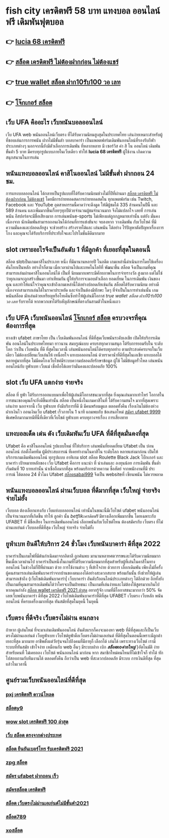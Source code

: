 # fish city เครดิตฟรี 58 บาท แทงบอล ออนไลน์ฟรี เดิมพันฟุตบอล

## 👉 [lucia 68 เครดิตฟรี](https://www.ufaeat.com/register/)
## 👉 [สล็อต เครดิตฟรี ไม่ต้องฝากก่อน ไม่ต้องแชร์](https://www.ufaeat.com/ufabet-master-login/)
## 👉 [true wallet สล็อต ฝาก10รับ100 วอ เลท](https://www.ufaeat.com/)
## 👉 [โจ๊กเกอร์ สล็อต](https://www.ufaeat.com/ufabet-master-login/)

## เว็บ UFA คืออะไร เว็บพนันบอลออนไลน์ 


เว็บ UFA  web   พนันออนไลน์เว็บตรง  ที่ได้รับความนิยมสูงสุดในประเทศไทย เล่นง่ายเหมาะสำหรับผู้ที่ชอบเล่นการการพนัน  ฝากไม่มีขั้นต่ํา บอลบาคาร่า  เป็นแพลตฟอร์มเดิมพันออนไลน์ที่รองรับกีฬาประเภทต่างๆ นอกจากนี้ยังมีตัวเลือกการเดิมพัน ที่หลากหลาย มี เซอร์วิส   ค่า สิ โน ออนไลน์ เดิมพัน ขั้นต่ํา 5 บาท  มีครบทุกรูปแบบภายในเว็บเดียว ทำให้ **lucia 68 เครดิตฟรี** ผู้ใช้งาน เกิดความสนุกสนานในการเล่น


## พนันแทงบอลออนไลน์  คาสิโนออนไลน์ ไม่มีขั้นต่ำ  ฝากถอน 24 ชม.

การแทงบอลออนไลน์  ได้กลายเป็นรูปแบบที่ได้รับความนิยมช่วงไม่กี่ปีที่ผ่านมา [สล็อต เครดิตฟรี ไม่ต้องฝากก่อน ไม่ต้องแชร์](https://www.ufaeat.com/) โดยมีการถ่ายทอดสดการถ่ายทอดสดใน ทุกแพตฟอร์ม เช่น Twitch, Facebook และ YouTube อุตสาหกรรมนี้คาดว่าจะดึงดูด ให้มีผู้ชมได้ 335 ล้านคนในปีนี้ และ 589 ล้านคน และเพิ่มมากขึ้นเรื่อยๆทุกปีด้วยจำนวนผู้ชมจำนวนมาก จึงไม่แปลกใจ เลยที่ การเล่นพนัน อีสปอร์ตจะมีชื่อเสียงมาก  การเล่นพนันe-sports ไม่เพียงแต่ถูกกฎหมายเท่านั้น แต่ยัง มั่นคง เนื่องจาก นักเดิมพันสามารถถอนเงินได้ก่อนที่การแข่งขันจะ จบลงหาก วางเดิมพัน กับเว็บไซค์ ที่มีความมั่นคงและปลอดภัยสูง จะช่วยสร้าง สร้างรายได้และ เล่นพนัน ได้อย่าง ไร้ปัญหาตัดปัญหาเรื่องการโกง และคุณจะได้รับบริการที่ประทับใจและโปรโมชั่นดีดีมากมาย

##  slot  เพราะอะไรจึงเป็นอันดับ 1  ที่มีลูกค้า ที่เยอะที่สุดในตอนนี้

 สล็อต slotเป็นเกมคาสิโนประเภท หนึ่ง ที่มีมานานหลายปี ในอดีต เกมเหล่านี้ดำเนินการโดยใช้เครื่องคันโยกเป็นหลัก อย่างไรก็ตาม เมื่อเวลาผ่านไปและเทคโนโลยีที่ พัฒนาขึ้น สล็อต จึงเป็นเกมที่คุณสามารถเล่นผ่านคาสิโนออนไลน์ได้ เป็นที่ นิยมมากเพราะมีศักยภาพในการจ่ายรางวัล สูงมาก แต่ไม่ใช่ว่าทุกเกมจะถูกสร้างขึ้นมา เท่าเทียมกัน ผู้ให้บริการจะมอบตัวเลือก ยอดเยี่ยม ในการเดิมพัน เงินของคุณ และทำให้แน่ใจว่าคุณจะเข้าถึงเกมเหล่านี้ได้อย่างปลอดภัยเช่นกัน สล็อตได้รับความนิยม อย่างดี เนื่องจากสามารถเล่นได้ในราคาประหยัด และจำเป็นต้องมีทักษะ ใดๆ ที่จำเป็นในการทำเช่นนั้น เกมพนันสล็อต มักเล่นด้วยเหรียญหรือโทเค็นซึ่งทำให้ผู้เล่นมีโอกาส *true wallet สล็อต ฝาก10รับ100 วอ เลท* รับรายได้ หากพวกเขาได้รับสัญลักษณ์ที่ตรงกันสามตัวในหนึ่งแถว


## เว็บ UFA เว็บพนันออนไลน์  [โจ๊กเกอร์ สล็อต](https://www.ufaeat.com/register/) ครบวงจรที่คุณต้องการที่สุด

 ทางเข้า ufabet ภาษาไทย  เป็น เว็บเดิมพันออนไลน์ ที่ดีที่สุดเว็บพนันระดับเอเชีย เปิดให้บริการเดิมพัน ออนไลน์ในประเทศไทยมา ยาวนาน สมบรูณ์แบบ ครบรสทุกความสนุก ได้รับการยอมรับใน ระดับโลก  ว่าเป็น เว็บพนัน ที่ดี ที่สุดในเวลานี้ เล่นพนันออนไลน์ได้ครบทุกอย่าง ตามประสงค์ครบจบในเว็บเดียว ไม่ต้องเปลี่ยนเว็บเล่นให้ เหนื่อยใจ   แทงบอลออนไลน์  ด้วยราคาน้ำที่ดีที่สุดในเอเชีย แทงบอลได้หลายคู่มากที่สุด ไม่มีคดโกงเว็บไซค์มีระบบความปลอดภัยรักษาข้อมูล ผู้ใช้ ไม่มีข้อมูลรั่วไหล เล่นพนันออนไลน์กับ ยูฟ่าเบท เว็บแม่ เชื่อถือได้เลยว่ามั่นคงและปลอดภัย 100% 


##  slot  เว็บ UFA แตกง่าย จ่ายจริง

สล็อต ที่  ยูฟ่า  ได้รับการออกแบบมาเพื่อให้ผู้เล่นมีโอกาสชนะมากที่สุด ยิ่งคุณเล่นมากเท่าไหร่ โอกาสในการชนะของคุณก็จะยิ่งดีขึ้นเท่านั้น สล็อต เป็นหนึ่งในเกมคาสิโนที่  ได้รับความสนใจ มากที่สุดเพราะเล่นง่าย  นอกจากนี้ เว็บ ยูฟ่าเบท  ยังมีบริการที่ดี มี มีคนพร้อมดูแล ตลอดทั้งคืน  เรื่องเงินไม่ต้องห่วง ฝากเงินไว   ถอนเงินเว็บ ufabet  เร็วภายใน 1 นาที แถมพบกับ ข้อเสนอใหม่ [สมัคร ufabet 9999](https://www.ufaeat.com/credit-free-50/) พิเศษอีกมากมายมีที่นี้ที่เดียวที่เว็บไชต์ ยูฟ่าเบท   ครบทุกวงจรเรื่อง การเสี่ยงทาย


## แทงบอลเด็ด เด่น ดัง เว็บเดิมพันเว็บ UFA ที่ดีที่สุดมั่นคงที่สุด

Ufabet คือ คาสิโนออนไลน์ รูปแบบใหม่ ที่ให้บริการ เล่นพนันที่ยอดเยี่ยม Ufabet เป็น บ่อนออนไลน์ ก่อตั้งโดยทีม ผู้มีประสบการณ์ ที่เคยทำงานในคาสิโน ระดับโลก หลายแห่งมาก่อน เปิดให้บริการเกมเดิมพันออนไลน์ ทุกรูปแบบ  อาทิเกม slot สล็อต Roulette Black Jack โป๊กเกอร์ และ บาคาร่า เป้าหมายหลักของ เว็บ Ufabet คือการ แนะนำ ที่ น่าเล่นและ ลงทุนน้อย  การเดิมพัน ขั้นต่ำเริ่มต้นที่ 10 บาทเท่านั้น น่าเชื่อถือมากที่สุด พร้อมบริการด้วยความ ซื่อสัตย์  จากพนักงานที่มี ประการณ์ ได้ตลอด 24 ชั่วโมง Ufabet [สล็อตsabai999](https://www.ufaeat.com/credit-free-50/)  จึงเป็น websiteที่ เซียนพนัน  ไม่ควรพลาด

## พนันแทงบอลออนไลน์  ผ่านเว็บบอล ที่ดีมากที่สุด  เว็บใหญ่ จ่ายจริง จ่ายไม่ยั้ง

เว็บบอล ต้องเลือกแทงกับ เว็บแท่งบอลออนไลน์ เท่านั้นในขณะนี้มีเว็บไซต์ ufabet พนันออนไลน์ เป็นจำนวนมากที่เกิดขึ้น ทำให้ ลูกค้า นั้น *betflikเครดิตฟรี* มีทางเลือกเพิ่มมากขึ้น โดยเฉพาะกับ UFABET ที่  มีชื่อเสียง ในการเดิมพันออนไลน์ เลือกพนันกับเว็บไซต์ไหน ต้องสมัครกับ เว็บตรง ที่ไม่ผ่านเอเย่นต์  เว็บบอลที่ดีที่สุด เว็บใหญ่ จ่ายจริง จ่ายไม่ยั้ง

##  ยูฟ่าเบท ยินดีให้บริการ 24 ชั่วโมง  เว็บพนันบาคาร่า ดีที่สุด 2022 

บาคาร่าเป็นเกมไพ่ที่มีต้นกำเนิดมาจากอิตาลี ถูกค้นพบ มานานหลายศตวรรษและได้รับความนิยมมากขึ้นเมื่อเวลาผ่านไป บาคาร่าเป็นหนึ่งในเกมที่ได้รับความนิยมมากที่สุดสำหรับผู้ที่เล่นในคาสิโนทางออนไลน์ ในช่วงไม่กี่ปีที่ผ่านมา ด้วย    การใช้งานต่าง ๆ  ที่เข้าใจง่าย ด้วยการ  เลือกเดิมพัน  เพียงไม่กี่ครั้ง ผู้คนสามารถเล่นเดิมพันบาคาร่าจากบ้านของตนเองได้อย่างสะดวกสบาย  พร้อมกันนั้น ยังช่วยให้ผู้เล่นสามารถเข้าถึง {เว็บไซต์เดิมพันบาคาร่า| เว็บบาคาร่า อันดับ1ออนไลน์ประเภทต่างๆ ได้อีกด้วย อีกทั้งยังเป็นเกมที่คุณสามารถเดิมพันได้ว่าใครจะเป็นฝ่ายชนะ เป็นเกมที่เล่นง่ายและไม่ต้องใช้สูตรมากเกินไป หากคุณกำลัง  [สล็อต wallet เครดิตฟรี 2021 ล่าสุด](https://www.ufaeat.com/ทางเข้ายูฟ่าเบท-ufabet/) อยากรู้จัก เกมที่มีโอกาสชนะมากกว่า 50%  จัดเลยเว็บพนันบาคาร่า ดีที่สุด 2022  เว็บไซต์เดิมพันบาคาร่าที่ดีที่สุด UFABET เว็บตรง เว็บหลัก พนันออนไลน์ ที่ครบเครื่องมากที่สุด ทันสมัยที่สุดในยุคนี้ ในยุคนี้


## เว็บตรง  ที่ดีจริง เว็บตรงไม่ผ่าน คนกลาง 

ถ้าหาก ผู้เล่นใหม่ ที่จะมาเล่นเดิมพันออนไลน์  อันดับแรกก็คงจะมองหา web ที่ดีที่สุดและก็เป็นเว็บตรงไม่ผ่านเอเย่นต์    เว็บยูฟ่าเบท เว็บไซต์ยูฟ่าคือเว็บตรงไม่ผ่านเอเย่นต์  ที่ดีที่สุดในตอนนี้เพราะมีลูกค้า  เยอะที่สุด มากมาย อาชีพตั้งแต่วัยรุ่นจนไปถึงคนที่มีอายุก็ เลือกได้ เล่นได้ เพราะทางเว็บไซต์ เรามีระบบที่ทันสมัย  เข้าใจง่าย เหมือนกับ web อื่นๆ มีระบบฝาก   เบิก ***สล็อตxoค่ายใหญ่*** }อัตโนมัติ ง่ายสำหรับคนที่ ไม่เคยลอง  เว็บไซต์ พนันออนไลน์ มาก่อน หาก สมาชิกใหม่คนไหนที่ไม่เข้าใจก็ ทำได้ ทักไปสอบถามกับทีมงานได้ ตลอดทั้งคืน ถือว่าเป็น web ที่สะดวกปลอดภัย มีระบบ การเงินดีที่สุด ที่สุดแล้วในเวลานี้ 


## ศูนย์รวมเว็บพนันออนไลน์ที่ดีที่สุด

### [pxj เครดิตฟรี ดาวน์โหลด](https://atom.io/themes/UFAEAT%20ทางเข้า%20เว็บตรง%20UFABET%20ambbet%2088เครดิตฟรี%20008%20สล็อต%20สมัครฟรี%20ฟรีเครดิต%20100%)
### [สล็อตy9](https://atom.io/themes/UFAEAT%20ทางเข้า%20เว็บตรง%20UFABET%20โหลด%20แอ%20พ%20รับ%20เครดิตฟรี%2031%20บาท%20008%20สล็อต%20สมัครฟรี%20ฟรีเครดิต%20100%)
### [wow slot เครดิตฟรี 100 ล่าสุด](https://atom.io/themes/UFAEAT%20ทางเข้า%20เว็บตรง%20UFABET%20สล็อต818king%20008%20สล็อต%20สมัครฟรี%20ฟรีเครดิต%20100%)
### [เว็บ สล็อต ตรงจากต่างประเทศ](https://atom.io/themes/UFAEAT%20ทางเข้า%20เว็บตรง%20UFABET%20สล็อต%20pg%20ฝาก%20true%20wallet%20008%20สล็อต%20สมัครฟรี%20ฟรีเครดิต%20100%)
### [สล็อต ยืนยันเบอร์โทร รับเครดิตฟรี 2021](https://atom.io/themes/UFAEAT%20ทางเข้า%20เว็บตรง%20UFABET%20ib888%20เครดิตฟรี%20008%20สล็อต%20สมัครฟรี%20ฟรีเครดิต%20100%)
### [zpg สล็อต](https://atom.io/themes/UFAEAT%20ทางเข้า%20เว็บตรง%20UFABET%20สล็อตpg%20เกมส์%20ไหนดี%20โบนัสแตกบ่อย2021%20008%20สล็อต%20สมัครฟรี%20ฟรีเครดิต%20100%)
### [สมัคร ufabet ฝากถอน เร็ว](https://atom.io/themes/UFAEAT%20ทางเข้า%20เว็บตรง%20UFABET%20wm%20casino%20เครดิตฟรี%20008%20สล็อต%20สมัครฟรี%20ฟรีเครดิต%20100%)
### [สมัครสล็อต เครดิตฟรี](https://atom.io/themes/UFAEAT%20ทางเข้า%20เว็บตรง%20UFABET%20สล็อต%209999%20008%20สล็อต%20สมัครฟรี%20ฟรีเครดิต%20100%)
### [สล็อต เว็บตรงไม่ผ่านเอเย่นต์ไม่มีขั้นต่ํา2021](https://atom.io/themes/UFAEAT%20ทางเข้า%20เว็บตรง%20UFABET%20wow%20slot%20ทั้งหมด%20เครดิตฟรี%20008%20สล็อต%20สมัครฟรี%20ฟรีเครดิต%20100%)
### [สล็อต789](https://atom.io/themes/UFAEAT%20ทางเข้า%20เว็บตรง%20UFABET%20สล็อต%20369%20008%20สล็อต%20สมัครฟรี%20ฟรีเครดิต%20100%)
### [xoสล็อต](https://atom.io/themes/UFAEAT%20ทางเข้า%20เว็บตรง%20UFABET%20super%20slot777%20เครดิตฟรี50%20008%20สล็อต%20สมัครฟรี%20ฟรีเครดิต%20100%)